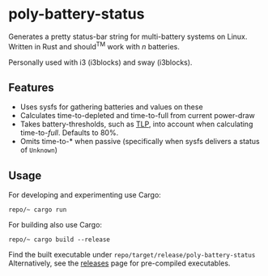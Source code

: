 # poly-battery-status
Generates a pretty status-bar string for multi-battery systems on Linux. 
Written in Rust and should<sup>TM</sup> work with _n_ batteries. 

Personally used with i3 (i3blocks) and sway (i3blocks).

## Features
- Uses sysfs for gathering batteries and values on these
- Calculates time-to-depleted and time-to-full from current power-draw
- Takes battery-thresholds, such as [TLP](https://github.com/linrunner/TLP), into account when calculating time-to-_full_. Defaults to 80%.
- Omits time-to-* when passive (specifically when sysfs delivers a status of `Unknown`)

## Usage
For developing and experimenting use Cargo:
```
repo/~ cargo run
```

For building also use Cargo:
```
repo/~ cargo build --release
```
Find the built executable under `repo/target/release/poly-battery-status`
Alternatively, see the [releases](https://github.com/cogitantium/poly-battery-status/releases) page for pre-compiled executables. 
